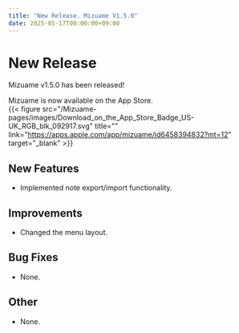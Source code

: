 ```yaml
---
title: "New Release. Mizuame V1.5.0"
date: 2025-05-17T00:00:00+09:00
---
```


# New Release
Mizuame v1.5.0 has been released!

Mizuame is now available on the App Store.  
{{< figure src="/Mizuame-pages/images/Download_on_the_App_Store_Badge_US-UK_RGB_blk_092917.svg" title="" link="https://apps.apple.com/app/mizuame/id6458394832?mt=12" target="_blank" >}}

## New Features
- Implemented note export/import functionality.

## Improvements
- Changed the menu layout.

## Bug Fixes
- None.

## Other
- None.
